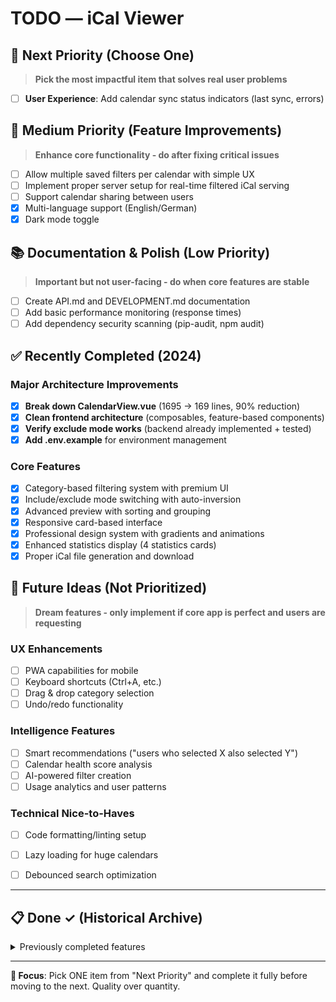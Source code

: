 # TODO — iCal Viewer

## 🚨 Next Priority (Choose One)
> **Pick the most impactful item that solves real user problems**

- [ ] **User Experience**: Add calendar sync status indicators (last sync, errors)

## 🎯 Medium Priority (Feature Improvements)
> **Enhance core functionality - do after fixing critical issues**

- [ ] Allow multiple saved filters per calendar with simple UX
- [ ] Implement proper server setup for real-time filtered iCal serving
- [ ] Support calendar sharing between users  
- [x] Multi-language support (English/German)
- [x] Dark mode toggle

## 📚 Documentation & Polish (Low Priority)
> **Important but not user-facing - do when core features are stable**

- [ ] Create API.md and DEVELOPMENT.md documentation
- [ ] Add basic performance monitoring (response times)
- [ ] Add dependency security scanning (pip-audit, npm audit)

## ✅ Recently Completed (2024)

### **Major Architecture Improvements**
- [x] **Break down CalendarView.vue** (1695 → 169 lines, 90% reduction)
- [x] **Clean frontend architecture** (composables, feature-based components)
- [x] **Verify exclude mode works** (backend already implemented + tested)
- [x] **Add .env.example** for environment management

### **Core Features**
- [x] Category-based filtering system with premium UI
- [x] Include/exclude mode switching with auto-inversion  
- [x] Advanced preview with sorting and grouping
- [x] Responsive card-based interface
- [x] Professional design system with gradients and animations
- [x] Enhanced statistics display (4 statistics cards)
- [x] Proper iCal file generation and download

## 🚀 Future Ideas (Not Prioritized)
> **Dream features - only implement if core app is perfect and users are requesting**
 
### UX Enhancements
- [ ] PWA capabilities for mobile
- [ ] Keyboard shortcuts (Ctrl+A, etc.)
- [ ] Drag & drop category selection
- [ ] Undo/redo functionality

### Intelligence Features  
- [ ] Smart recommendations ("users who selected X also selected Y")
- [ ] Calendar health score analysis
- [ ] AI-powered filter creation
- [ ] Usage analytics and user patterns

### Technical Nice-to-Haves
- [ ] Code formatting/linting setup
- [ ] Lazy loading for huge calendars
- [ ] Debounced search optimization


---

## 📋 Done ✓ (Historical Archive)
<details>
<summary>Previously completed features</summary>

- [x] Basic calendar subscription and display
- [x] Event caching for performance  
- [x] User isolation and data persistence
- [x] Comprehensive backend API tests
- [x] Test data isolation
- [x] Fix login page reload issue
- [x] Add basic E2E smoke test
- [x] Ability to remove entire calendars
- [x] Smart category selection buttons
- [x] Time display fixes in dropdowns
- [x] Collapsible single-event categories section

</details>

---

**🎯 Focus**: Pick ONE item from "Next Priority" and complete it fully before moving to the next. Quality over quantity.